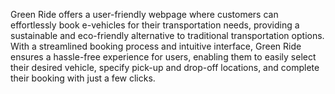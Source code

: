 Green Ride offers a user-friendly webpage where customers can effortlessly book e-vehicles for their transportation needs, providing a sustainable and eco-friendly alternative to traditional transportation options.
With a streamlined booking process and intuitive interface, Green Ride ensures a hassle-free experience for users, enabling them to easily select their desired vehicle, specify pick-up and drop-off locations, and complete their booking with just a few clicks.
